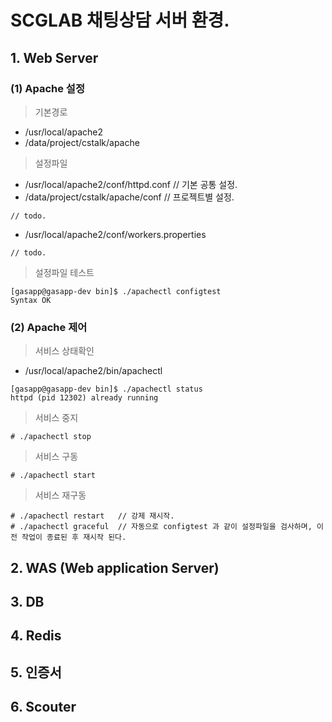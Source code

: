 # SCGLAB 채팅상담 서버 환경.

## 1. Web Server
### (1) Apache 설정
> 기본경로
- /usr/local/apache2
- /data/project/cstalk/apache

> 설정파일
- /usr/local/apache2/conf/httpd.conf    // 기본 공통 설정.
- /data/project/cstalk/apache/conf      // 프로젝트별 설정. 
```
// todo.
```
- /usr/local/apache2/conf/workers.properties
```
// todo.
```

> 설정파일 테스트
```
[gasapp@gasapp-dev bin]$ ./apachectl configtest
Syntax OK
```
### (2) Apache 제어
> 서비스 상태확인
- /usr/local/apache2/bin/apachectl
```
[gasapp@gasapp-dev bin]$ ./apachectl status
httpd (pid 12302) already running
```
> 서비스 중지
```
# ./apachectl stop
```

> 서비스 구동
```
# ./apachectl start
```


> 서비스 재구동
```
# ./apachectl restart   // 강제 재시작.
# ./apachectl graceful  // 자동으로 configtest 과 같이 설정파일을 검사하며, 이전 작업이 종료된 후 재시작 된다.
```

## 2. WAS (Web application Server)


## 3. DB


## 4. Redis


## 5. 인증서


## 6. Scouter